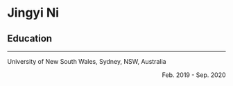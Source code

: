 # Jingyi Ni




## Education
---
University of New South Wales, Sydney, NSW, Australia                                             <p align="right">Feb. 2019 - Sep. 2020</p> 
